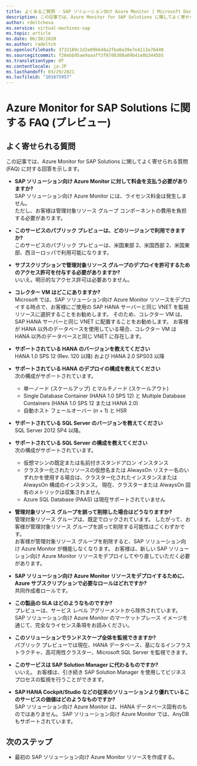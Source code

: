 ```yaml
---
title: よくあるご質問 - SAP ソリューション向け Azure Monitor | Microsoft Docs
description: この記事では、Azure Monitor for SAP Solutions に関してよく寄せられる質問 (FAQ) に対する回答を紹介します。
author: rdeltcheva
ms.service: virtual-machines-sap
ms.topic: article
ms.date: 06/30/2020
ms.author: radeltch
ms.openlocfilehash: 3732189c1d2e09b648a2fba0a39e7e4113a76d48
ms.sourcegitcommit: f28ebb95ae9aaaff3f87d8388a09b41e0b3445b5
ms.translationtype: HT
ms.contentlocale: ja-JP
ms.lasthandoff: 03/29/2021
ms.locfileid: "101675957"
---
```

# <a name="azure-monitor-for-sap-solutions-faq-preview"></a>Azure Monitor for SAP Solutions に関する FAQ (プレビュー)
## <a name="frequently-asked-questions"></a>よく寄せられる質問

この記事では、Azure Monitor for SAP Solutions に関してよく寄せられる質問 (FAQ) に対する回答を示します。  

 - **SAP ソリューション向け Azure Monitor に対して料金を支払う必要がありますか?**  
SAP ソリューション向け Azure Monitor には、ライセンス料金は発生しません。  
ただし、お客様は管理対象リソース グループ コンポーネントの費用を負担する必要があります。  

 - **このサービスのパブリック プレビューは、どのリージョンで利用できますか?**  
このサービスのパブリック プレビューは、米国東部 2、米国西部 2、米国東部、西ヨーロッパで利用可能になります。  

 - **サブスクリプションで管理対象リソース グループのデプロイを許可するためのアクセス許可を付与する必要がありますか?**  
いいえ。明示的なアクセス許可は必要ありません。  

 - **コレクター VM はどこにありますか?**  
Microsoft では、SAP ソリューション向け Azure Monitor リソースをデプロイする時点で、お客様にご使用の SAP HANA サーバーと同じ VNET を監視リソースに選択することをお勧めします。 そのため、コレクター VM は、SAP HANA サーバーと同じ VNET に配置することをお勧めします。 お客様が HANA 以外のデータベースを使用している場合、コレクター VM は HANA 以外のデータベースと同じ VNET に存在します。  

 - **サポートされている HANA のバージョンを教えてください**  
HANA 1.0 SPS 12 (Rev. 120 以降) および HANA 2.0 SPS03 以降  

 - **サポートされている HANA のデプロイの構成を教えてください**  
次の構成がサポートされています。
   - 単一ノード (スケールアップ) とマルチノード (スケールアウト)  
   - Single Database Container (HANA 1.0 SPS 12) と Multiple Database Containers (HANA 1.0 SPS 12 または HANA 2.0)  
   - 自動ホスト フェールオーバー (n + 1) と HSR  

 - **サポートされている SQL Server のバージョンを教えてください**  
SQL Server 2012 SP4 以降。  

 - **サポートされている SQL Server の構成を教えてください**  
次の構成がサポートされています。
   - 仮想マシンの既定または名前付きスタンドアロン インスタンス  
   - クラスター化されたリソースの仮想名または AlwaysOn リスナー名のいずれかを使用する場合は、クラスター化されたインスタンスまたは AlwaysOn 構成のインスタンス。 現在、クラスターまたは AlwaysOn 固有のメトリックは収集されません    
   - Azure SQL Database (PAAS) は現在サポートされていません  

 - **管理対象リソース グループを誤って削除した場合はどうなりますか?**  
管理対象リソース グループは、既定でロックされています。 したがって、お客様が管理対象リソース グループを誤って削除する可能性はごくわずかです。  
お客様が管理対象リソース グループを削除すると、SAP ソリューション向け Azure Monitor が機能しなくなります。 お客様は、新しい SAP ソリューション向け Azure Monitor リソースをデプロイしてやり直していただく必要があります。  

 - **SAP ソリューション向け Azure Monitor リソースをデプロイするために、Azure サブスクリプションで必要なロールはどれですか?**  
共同作成者ロールです。  

 - **この製品の SLA はどのようなものですか?**  
プレビューは、サービス レベル アグリーメントから除外されています。 SAP ソリューション向け Azure Monitor のマーケットプレース イメージを通じて、完全なライセンス条項をお読みください。  

 - **このソリューションでランドスケープ全体を監視できますか?**  
パブリック プレビューでは現在、HANA データベース、基になるインフラストラクチャ、高可用性クラスター、Microsoft SQL Server を監視できます。  

 - **このサービスは SAP Solution Manager に代わるものですか?**  
いいえ。 お客様は、引き続き SAP Solution Manager を使用してビジネス プロセスの監視を行うことができます。  

 - **SAP HANA Cockpit/Studio などの従来のソリューションより優れているこのサービスの価値はどのようなものですか?**  
SAP ソリューション向け Azure Monitor は、HANA データベース固有のものではありません。 SAP ソリューション向け Azure Monitor では、AnyDB もサポートされています。  

## <a name="next-steps"></a>次のステップ

- 最初の SAP ソリューション向け Azure Monitor リソースを作成する。
